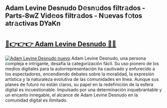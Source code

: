 ## Adam Levine Desnudo D𝚎sn𝚞dos filtr𝚊dos - Parts-8wZ Vid𝚎os filtr𝚊dos - N𝚞evas f𝚘tos atr𝚊ctivas DYaKn

# <h2><a href="http://mbdv7q.tromn.icu/?c=Adam+Levine+Desnudo">🔗👉👉👉 Adam Levine Desnudo 🔗🔗</a></h2>

[![Adam Levine Desnudo nuevo](https://i.imgur.com/pEAQMta.gif)](http://mbdv7q.tromn.icu/?c=Adam+Levine+Desnudo)
Adam Levine Desnudo, una persona compleja e intrigante, desafía la categorización fácil. Su uso pionero de los medios digitales para la autorrepresentación ha cautivado y enfurecido a los espectadores, encendiendo debates sobre la moralidad, la expresión artística y la naturaleza evolutiva de las comunidades en línea. Aunque sus planes de futuro no están claros, su papel en la redefinición de la esfera digital es incuestionable. Impulsado por una determinación inquebrantable y un encanto innegable, el alcance de Adam Levine Desnudo en la comunidad digital es ilimitado.
